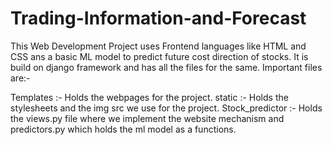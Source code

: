 # Trading-Information-and-Forecast
This Web Development Project uses Frontend languages like HTML and CSS ans a basic ML model to predict future cost direction of stocks.
It is build on django framework and has all the files for the same. Important files are:-

Templates :- Holds the webpages for the project.
static :- Holds the stylesheets and the img src we use for the project.
Stock_predictor :- Holds the views.py file where we implement the website mechanism and predictors.py which holds the ml model as a functions.
